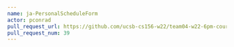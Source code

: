 ```yaml
---
name: ja-PersonalScheduleForm
actor: pconrad
pull_request_url: https://github.com/ucsb-cs156-w22/team04-w22-6pm-courses/pull/39
pull_request_num: 39
---
```

